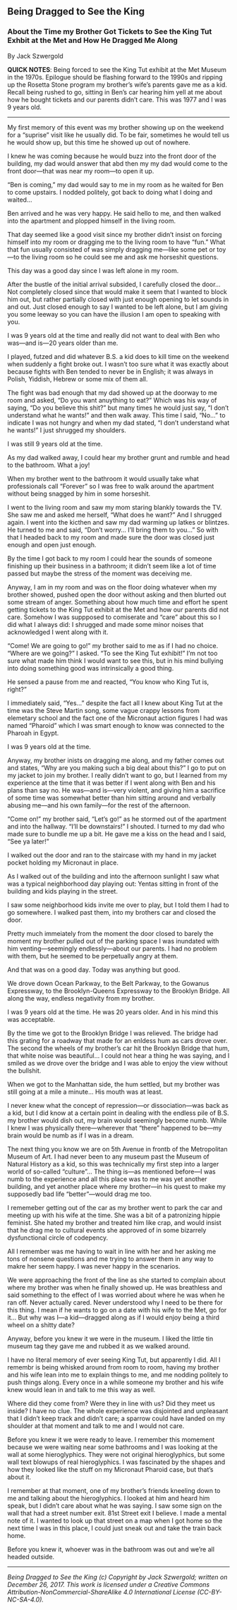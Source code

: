 ## Being Dragged to See the King
### About the Time my Brother Got Tickets to See the King Tut Exhbit at the Met and How He Dragged Me Along

By Jack Szwergold

**QUICK NOTES**: Being forced to see the King Tut exhibit at the Met Museum in the 1970s. Epilogue should be flashing forward to the 1990s and ripping up the Rosetta Stone program my brother’s wife’s parents gave me as a kid. Recall being rushed to go, sitting in Ben’s car hearing him yell at me about how he bought tickets and our parents didn’t care. This was 1977 and I was 9 years old.

***

My first memory of this event was my brother showing up on the weekend for a “suprise” visit like he usually did. To be fair, sometimes he would tell us he would show up, but this time he showed up out of nowhere.

I knew he was coming because he would buzz into the front door of the building, my dad would answer that abd then my my dad would come to the front door—that was near my room—to open it up.

“Ben is coming,” my dad would say to me in my room as he waited for Ben to come upstairs. I nodded politely, got back to doing what I doing and waited…

Ben arrived and he was very happy. He said hello to me, and then walked into the apartment and plopped himself in the living room.

That day seemed like a good visit since my brother didn’t insist on forcing himself into my room or dragging me to the living room to have “fun.” What that fun usually consisted of was simply dragging me—like some pet or toy—to the living room so he could see me and ask me horseshit questions.

This day was a good day since I was left alone in my room.

After the bustle of the initial arrival subsided, I carefully closed the door… Not completely closed since that would make it seem that I wanted to block him out, but rather partially closed with just enough opening to let sounds in and out. Just closed enough to say I wanted to be left alone, but I am giving you some leeway so you can have the illusion I am open to speaking with you.

I was 9 years old at the time and really did not want to deal with Ben who was—and is—20 years older than me.

I played, futzed and did whatever B.S. a kid does to kill time on the weekend when suddenly a fight broke out. I wasn’t too sure what it was exactly about because fights with Ben tended to never be in English; it was always in Polish, Yiddish, Hebrew or some mix of them all.

The fight was bad enough that my dad showed up at the doorway to me room and asked, “Do you want anuything to eat?” Which was his way of saying, “Do you believe this shit?” but many times he would just say, “I don’t understand what he wants!” and then walk away. This time I said, “No…” to indicate I was not hungry and when my dad stated, “I don’t understand what he wants!” I just shrugged my shoulders.

I was still 9 years old at the time.

As my dad walked away, I could hear my brother grunt and rumble and head to the bathroom. What a joy!

When my brother went to the bathroom it would usually take what professionals call “Forever” so I was free to walk around the apartment without being snagged by him in some horseshit.

I went to the living room and saw my mom staring blankly towards the TV. She saw me and asked me herself, “What does he want?” And I shrugged again. I went into the kicthen and saw my dad warming up latkes or blintzes. He turned to me and said, “Don’t worry… I’ll bring them to you…” So with that I headed back to my room and made sure the door was closed just enough and open just enough.

By the time I got back to my room I could hear the sounds of someone finishing up their business in a bathroom; it didn’t seem like a lot of time passed but maybe the stress of the moment was deceiving me.

Anyway, I am in my room and was on the floor doing whatever when my brother showed, pushed open the door without asking and then blurted out some stream of anger. Something about how much time and effort he spent getting tickets to the King Tut exhibit at the Met and how our parents did not care. Somehow I was suppposed to comiserate and “care” about this so I did what I always did: I shrugged and made some minor noises that acknowledged I went along with it.

“Come! We are going to go!” my brother said to me as if I had no choice. “Where are we going?” I asked. “To see the King Tut exhibit!” I’m not too sure what made him think I would want to see this, but in his mind bullying into doing something good was intrinsically a good thing.

He sensed a pause from me and reacted, “You know who King Tut is, right?”

I immediately said, “Yes…” despite the fact all I knew about King Tut at the time was the Steve Martin song, some vague crappy lessons from elemetary school and the fact one of the Micronaut action figures I had was named “Pharoid” which I was smart enough to know was connected to the Pharoah in Egypt.

I was 9 years old at the time.

Anyway, my brother inists on dragging me along, and my father comes out and states, “Why are you making such a big deal about this?” I go to put on my jacket to join my brother. I really didn’t want to go, but I learned from my experience at the time that it was better if I went along with Ben and his plans than say no. He was—and is—very violent, and giving him a sacrifice of some time was somewhat better than him sitting around and verbally abusing me—and his own family—for the rest of the afternoon.

“Come on!” my brother said, “Let’s go!” as he stormed out of the apartment and into the hallway. “I’ll be downstairs!” I shouted. I turned to my dad who made sure to bundle me up a bit. He gave me a kiss on the head and I said, “See ya later!”

I walked out the door and ran to the staircase with my hand in my jacket pocket holding my Micronaut in place.

As I walked out of the building and into the afternoon sunlight I saw what was a typical neighborhood day playing out: Yentas sitting in front of the building and kids playing in the street.

I saw some neighborhood kids invite me over to play, but I told them I had to go somewhere. I walked past them, into my brothers car and closed the door.

Pretty much immeiately from the moment the door closed to barely the moment my brother pulled out of the parking space I was inundated with him venting—seemingly endlessly—about our parents. I had no problem with them, but he seemed to be perpetually angry at them.

And that was on a good day. Today was anything but good.

We drove down Ocean Parkway, to the Belt Parkway, to the Gowanus Expressway, to the Brooklyn-Queens Expressway to the Brooklyn Bridge. All along the way, endless negativity from my brother.

I was 9 years old at the time. He was 20 years older. And in his mind this was acceptable.

By the time we got to the Brooklyn Bridge I was relieved. The bridge had this grating for a roadway that made for an enldess hum as cars drove over. The second the wheels of my brother’s car hit the Brooklyn Bridge that hum, that white noise was beautiful… I could not hear a thing he was saying, and I smiled as we drove over the bridge and I was able to enjoy the view without the bullshit.

When we got to the Manhattan side, the hum settled, but my brother was still going at a mile a minute… His mouth was at least.

I never knew what the concept of repression—or dissociation—was back as a kid, but I did know at a certain point in dealing with the endless pile of B.S. my brother would dish out, my brain would seemingly become numb. While I knew I was physically there—wherever that “there” happened to be—my brain would be numb as if I was in a dream.

The next thing you know we are on 5th Avenue in frontb of the Metropolitan Museum of Art. I had never been to any museum past the Museum of Natural History as a kid, so this was technically my first step into a larger world of so-called “culture”… The thing is—as mentioned before—I was numb to the experience and all this place was to me was yet another building, and yet another place where my brother—in his quest to make my supposedly bad life “better”—would drag me too.

I rememeber getting out of the car as my brother went to park the car and meeting up with his wife at the time. She was a bit of a patronizing hippie feminist. She hated my brother and treated him like crap, and would insist that he drag me to cultural events she approved of in some bizarrely dysfunctional circle of codepency.

All I remember was me having to wait in line with her and her asking me tons of nonsene questions and me trying to answer them in any way to makre her seem happy. I was never happy in the scenarios.

We were approaching the front of the line as she started to complain about where my brother was when he finally showed up. He was breathless and said something to the effect of I was worried about where he was when he ran off. Never actually cared. Never understood why I need to be there for this thing. I mean if he wants to go on a date with his wife to the Met, go for it… But why was I—a kid—dragged along as if I would enjoy being a third wheel on a shitty date?

Anyway, before you knew it we were in the museum. I liked the little tin museum tag they gave me and rubbed it as we walked around.

I have no literal memory of ever seeing King Tut, but apparently I did. All I remembr is being whisked around from room to room, having my brother and his wife lean into me to explain things to me, and me nodding politely to push things along. Every once in a while someone my brother and his wife knew would lean in and talk to me this way as well.

Where did they come from? Were they in line with us? Did they meet us inside? I have no clue. The whole experience was disjointed and unpleasant that I didn’t keep track and didn’t care; a sparrow could have landed on my shoulder at that moment and talk to me and I would not care.

Before you knew it we were ready to leave. I remember this momement because we were waiting near some bathrooms and I was looking at the wall at some hieroglyphics. They were not original hieroglyphics, but some wall text blowups of real hieroglyphics. I was fascinated by the shapes and how they looked like the stuff on my Micronaut Pharoid case, but that’s about it.

I remember at that moment, one of my brother’s friends kneeling down to me and talking about the hieroglyphics. I looked at him and heard him speak, but I didn’t care about what he was saying. I saw some sign on the wall that had a street number exit. 81st Street exit I believe. I made a mental note of it. I wanted to look up that street on a map when I got home so the next time I was in this place, I could just sneak out and take the train back home.

Before you knew it, whoever was in the bathroom was out and we’re all headed outside.

***

*Being Dragged to See the King (c) Copyright by Jack Szwergold; written on December 26, 2017. This work is licensed under a Creative Commons Attribution-NonCommercial-ShareAlike 4.0 International License (CC-BY-NC-SA-4.0).*
